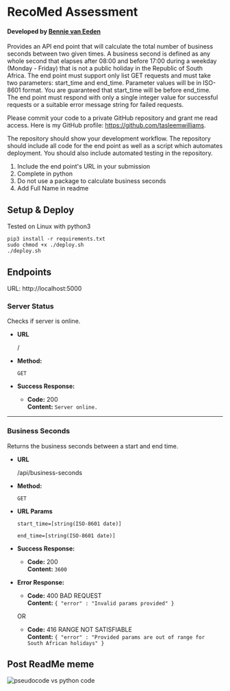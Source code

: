 # RecoMed Assessment

#### Developed by <ins>Bennie van Eeden</ins>

Provides an API end point that will calculate the total number of business seconds between two given times. A business
second is defined as any whole second that elapses after 08:00 and before 17:00 during a weekday (Monday - Friday) that
is not a public holiday in the Republic of South Africa. The end point must support only list GET requests and must take
two parameters: start_time and end_time. Parameter values will be in ISO-8601 format. You are guaranteed that start_time
will be before end_time. The end point must respond with only a single integer value for successful requests or a
suitable error message string for failed requests.

Please commit your code to a private GitHub repository and grant me read access. Here is my GitHub profile:
https://github.com/tasleemwilliams.

The repository should show your development workflow. The repository should include all code for the end point as well
as a script which automates deployment. You should also include automated testing in the repository.

1. Include the end point's URL in your submission
2. Complete in python
3. Do not use a package to calculate business seconds
4. Add Full Name in readme

## Setup & Deploy

Tested on Linux with python3

```shell
pip3 install -r requirements.txt
sudo chmod +x ./deploy.sh
./deploy.sh
```

## Endpoints

URL: http://localhost:5000

### Server Status

Checks if server is online.

* **URL**

  /
   
* **Method:**

  `GET`

* **Success Response:**
  
  * **Code:** 200 <br/>
    **Content:** `Server online.`

***

### Business Seconds

Returns the business seconds between a start and end time.

* **URL**

  /api/business-seconds

* **Method:**

  `GET`

* **URL Params**

  `start_time=[string(ISO-8601 date)]`
  
  `end_time=[string(ISO-8601 date)]`

* **Success Response:**

    * **Code:** 200 <br/>
      **Content:** `3600`

* **Error Response:**

    * **Code:** 400 BAD REQUEST <br/>
      **Content:** `{ "error" : "Invalid params provided" }`
      
  OR

    * **Code:** 416 RANGE NOT SATISFIABLE <br/>
      **Content:** `{ "error" : "Provided params are out of range for South African holidays" }`

## Post ReadMe meme

![pseudocode vs python code](https://i.imgur.com/2YyST5M.jpg)
